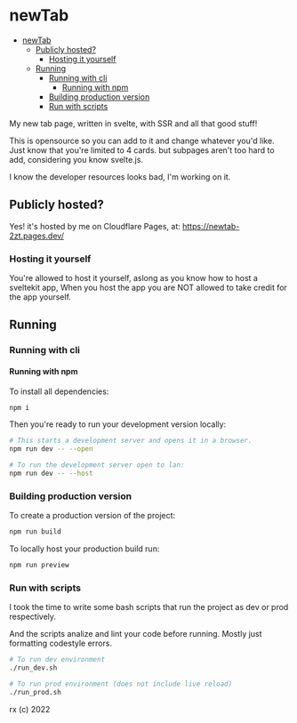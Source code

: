 # newTab

- [newTab](#newtab)
  - [Publicly hosted?](#publicly-hosted)
    - [Hosting it yourself](#hosting-it-yourself)
  - [Running](#running)
    - [Running with cli](#running-with-cli)
      - [Running with npm](#running-with-npm)
    - [Building production version](#building-production-version)
    - [Run with scripts](#run-with-scripts)

My new tab page, written in svelte, with SSR and all that good stuff!

This is opensource so you can add to it and change whatever you'd like.
Just know that you're limited to 4 cards. but subpages aren't too hard to add, considering you know svelte.js.

I know the developer resources looks bad, I'm working on it.

## Publicly hosted?

Yes! it's hosted by me on Cloudflare Pages, at: <https://newtab-2zt.pages.dev/>

### Hosting it yourself

You're allowed to host it yourself, aslong as you know how to host a sveltekit app,
When you host the app you are NOT allowed to take credit for the app yourself.

## Running

### Running with cli

#### Running with npm

To install all dependencies:

```bash
npm i
```

Then you're ready to run your development version locally:

```bash
# This starts a development server and opens it in a browser.
npm run dev -- --open

# To run the development server open to lan:
npm run dev -- --host
```

### Building production version

To create a production version of the project:

```bash
npm run build
```

To locally host your production build run:

```bash
npm run preview
```

### Run with scripts

I took the time to write some bash scripts that run the project as dev or prod respectively.

And the scripts analize and lint your code before running. Mostly just formatting codestyle errors.

```bash
# To run dev environment
./run_dev.sh

# To run prod environment (does not include live reload)
./run_prod.sh
```

rx (c) 2022
